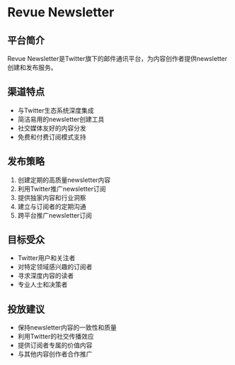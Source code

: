 # Revue Newsletter

## 平台简介
Revue Newsletter是Twitter旗下的邮件通讯平台，为内容创作者提供newsletter创建和发布服务。

## 渠道特点
- 与Twitter生态系统深度集成
- 简洁易用的newsletter创建工具
- 社交媒体友好的内容分发
- 免费和付费订阅模式支持

## 发布策略
1. 创建定期的高质量newsletter内容
2. 利用Twitter推广newsletter订阅
3. 提供独家内容和行业洞察
4. 建立与订阅者的定期沟通
5. 跨平台推广newsletter订阅

## 目标受众
- Twitter用户和关注者
- 对特定领域感兴趣的订阅者
- 寻求深度内容的读者
- 专业人士和决策者

## 投放建议
- 保持newsletter内容的一致性和质量
- 利用Twitter的社交传播效应
- 提供订阅者专属的价值内容
- 与其他内容创作者合作推广